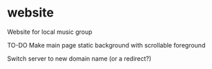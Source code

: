 # website
Website for local music group

TO-DO
Make main page static background with scrollable foreground

Switch server to new domain name (or a redirect?)
